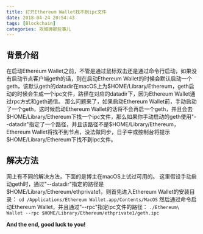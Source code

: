 ```yaml
---
title: 打开Ethereum Wallet找不到ipc文件
date: 2018-04-24 20:54:43
tags: [Blockchain]
categories: 攻城狮那些事儿
---
```


## 背景介绍
在启动Ethereum Wallet之前，不管是通过鼠标双击还是通过命令行启动，如果没有启动节点客户端geth的话，则在启动Ethereum Wallet的时候会默认启动一个geth，该默认geth的datadir在macOS上为\$HOME/Library/Ethereum，geth启动的时候会生成一个ipc文件，路径在对应的datadir下，因为Ethereum Wallet通过rpc方式和geth通信。<!--more-->
那么问题来了，如果启动Ethereum Wallet前，手动启动了一个geth，这时候启动Ethereum Wallet的话将不会再启一个geth，并且会去\$HOME/Library/Ethereum下找一个ipc文件，那么如果你手动启动的geth使用"--datadir"指定了一个路径，并且该路径不是\$HOME/Library/Ethereum，Ethereum Wallet将找不到节点，没法做同步，日子中或控制台将提示\$HOME/Library/Ethereum下找不到ipc文件。

## 解决方法
网上有不同的解决方法，下面的是博主在macOS上试过可用的。
这里假设手动启动geth时，通过"--datadir"指定的路径是\$HOME/Library/Ethereum/ethprivate1，则首先进入Ethereum Wallet的安装目录：
`cd /Applications/Ethereum Wallet.app/Contents/MacOS`
然后通过命令启动Ethereum Wallet，并且通过"--rpc"指定ipc文件的路径：
`./Ethereum\ Wallet --rpc $HOME/Library/Ethereum/ethprivate1/geth.ipc`

**And the end, good luck to you!**

